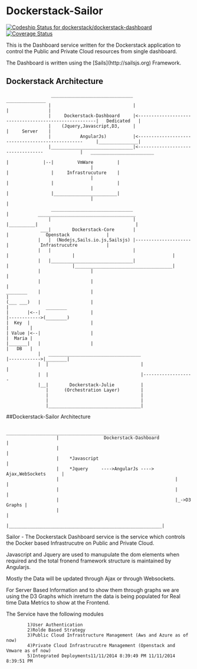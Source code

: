 # Dockerstack-Sailor

[ ![Codeship Status for dockerstack/dockerstack-dashboard](https://codeship.com/projects/aff34900-4be4-0132-a5b4-6e46eafdf5e7/status)](https://codeship.com/projects/46878)
[![Coverage Status](https://img.shields.io/coveralls/dockerstack/dockerstack-dashboard.svg)](https://coveralls.io/r/dockerstack/dockerstack-dashboard)

<p>This is the Dashboard service written for the Dockerstack application to control the Public and Private Cloud resources from single dashboard.

<p>The Dashboard is written using the [Sails](http://sailsjs.org) Framework. 


## Dockerstack Architecture
				 	 _______________________________														 _______________
					|						 		|														|               |
					|     Dockerstack-Dashboard		|<------------------------------------------------------|	Dedicated	|
					|    (Jquery,Javascript,D3,		|														|	  Server	|
					|			AngularJs)			|<-------------------------------------------------		|_______________|			
					|_______________________________|<----------------------------------       		  |	  ________________________			
																						|			  |--|		   VmWare 		  |
									|													|				 |	   Infrastrucuture	  |
							       	|													|				 |						  |
									|													|				 |________________________|	
									|											        |
                     _______________________________									|		    _____________________________________
					|								|						            |__________|									 |
				 ___|		 Dockerstack-Core		|						                       |	      	  Openstack    			 |
				|   |  (Nodejs,Sails.io.js,Sailsjs)	|---------------------						   |			Infrastrucutre			 |
				|	|								|					  |						   |                                     |
				|	|_______________________________|					  |						   |_____________________________________|	
				|					|									  |
				|					|									  |	
	________	|					|									  |
   	(___ ___)	|					|									  |				 ________
   	|  		|<--|					|									  |------------>(________)
   	|  Key	|						|													|		 |
   	| Value	|<--|					|													|  Maria |
  	|_______|	|					|													|   DB	 |
				|	___________________________________					  |------------>|________|
				|  |								   |				  |
                |  |								   |-------------------
                |__|		Dockerstack-Julie		   |
                   |	  (Orchestration Layer)	       |
                   |								   |
                   |								   |
                   |___________________________________|




##Dockerstack-Sailor Architecture
	
						__________________________________________________________
					   |				 Dockerstack-Dashboard					  |
					   |														  |
					   |	*Javascript											  |
					   |	*Jquery		---->AngularJs ----> Ajax,WebSockets	  |
					   |											|			  |
					   |											|			  |
					   |											|_->D3 Graphs |
					   |														  |
					   |__________________________________________________________|


<p> Sailor - The Dockerstack Dashboard service is the service which controls the Docker based Infrastrucutre on Public and Private Cloud.

Javascript and Jquery are used to manupulate the dom elements when required and the total fronend framework structure is maintained by Angularjs.

Mostly the Data will be updated through Ajax or through Websockets.

For Server Based Information and to show them through graphs we are using the D3 Graphs which inreturn the data is being populated for Real time Data Metrics to show at the Frontend.

The Service have the following modules
		
			1)User Authentication
			2)Rolde Based Strategy
			3)Public Cloud Infrastructure Management (Aws and Azure as of now)
			4)Private Cloud Infrastrucutre Management (Openstack and Vmware as of now)
			5)Integrated Deployments11/11/2014 8:39:49 PM 11/11/2014 8:39:51 PM 